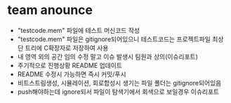 # team anounce
- "testcode.mem" 파일에 테스트 머신코드 작성  
- "testcode.mem" 파일은 gitignore되어있으니 테스트코드는 프로젝트파일 최상단 트리에 C확장자로 저장하여 사용  
- 내 영역 외의 공간 임의 수정 말고 이슈 발생시 팀원과 상의(이슈리포트)  
- 주기적으로 진행상황 README 업데이트  
- README 수정시 가능하면 즉시 커밋/푸시  
- 비트스트림생성, 시뮬레이션, 회로합성시 생기는 파일 폴더는 gitignore되어있음  
- push해야하는데 ignore되서 파일이 탐색기에서 회색으로 보일경우 이슈리포트
